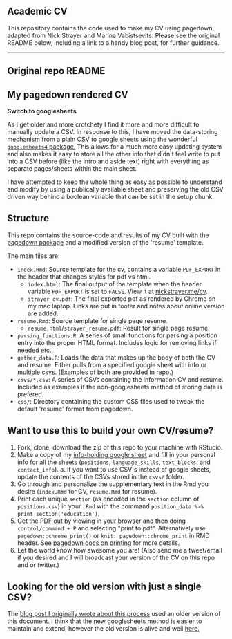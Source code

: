 ## Academic CV
This repository contains the code used to make my CV using pagedown, adapted from Nick Strayer and Marina Vabistsevits. Please see the original README below, including a link to a handy blog post, for further guidance.

--- 
## Original repo README 

## My pagedown rendered CV

__Switch to googlesheets__

As I get older and more crotchety I find it more and more difficult to manually update a CSV. In response to this, I have moved the data-storing mechanism from a plain CSV to google sheets using the wonderful [`googlesheets4` package.](https://googlesheets4.tidyverse.org/index.html) This allows for a much more easy updating system and also makes it easy to store all the other info that didn't feel write to put into a CSV before (like the intro and aside text) right with everything as separate pages/sheets within the main sheet. 

I have attempted to keep the whole thing as easy as possible to understand and modify by using a publically available sheet and preserving the old CSV driven way behind a boolean variable that can be set in the setup chunk. 


## Structure

This repo contains the source-code and results of my CV built with the [pagedown package](https://pagedown.rbind.io) and a modified version of the 'resume' template. 

The main files are:

- `index.Rmd`: Source template for the cv, contains a variable `PDF_EXPORT` in the header that changes styles for pdf vs html. 
  - `index.html`: The final output of the template when the header variable `PDF_EXPORT` is set to `FALSE`. View it at [nickstrayer.me/cv](http://nickstrayer.me/cv).
  - `strayer_cv.pdf`: The final exported pdf as rendered by Chrome on my mac laptop. Links are put in footer and notes about online version are added. 
- `resume.Rmd`: Source template for single page resume. 
  - `resume.html`/`strayer_resume.pdf`: Result for single page resume.
- `parsing_functions.R`: A series of small functions for parsing a position entry into the proper HTML format. Includes logic for removing links if needed etc..
- `gather_data.R`: Loads the data that makes up the body of both the CV and resume. Either pulls from a specified google sheet with info or multiple csvs. (Examples of both are provided in repo.)
- `csvs/*.csv`: A series of CSVs containing the information CV and resume. Included as examples if the non-googlesheets method of storing data is prefered.  
- `css/`: Directory containing the custom CSS files used to tweak the default 'resume' format from pagedown. 

## Want to use this to build your own CV/resume? 

1. Fork, clone, download the zip of this repo to your machine with RStudio.
2. Make a copy of my [info-holding google sheet](https://docs.google.com/spreadsheets/d/14MQICF2F8-vf8CKPF1m4lyGKO6_thG-4aSwat1e2TWc/edit#gid=1730172225) and fill in your personal info for all the sheets (`positions`, `language_skills`, `text_blocks`, and `contact_info`). 
    a. If you want to use CSV's instead of google sheets, update the contents of the CSVs stored in the `csvs/` folder. 
3. Go through and personalize the supplementary text in the Rmd you desire (`index.Rmd` for CV, `resume.Rmd` for resume).
4. Print each unique `section` (as encoded in the `section` column of `positions.csv`) in your `.Rmd` with the command `position_data %>% print_section('education')`.
5. Get the PDF out by viewing in your browser and then doing `control/command + P` and selecting "print to pdf". Alternatively use `pagedown::chrome_print()` or `knit: pagedown::chrome_print` in RMD header. See [pagedown docs on printing](https://pagedown.rbind.io/#print-to-pdf) for more details.
6. Let the world know how awesome you are! (Also send me a tweet/email if you desired and I will broadcast your version of the CV on this repo and or twitter.)

## Looking for the old version with just a single CSV?

The [blog post I originally wrote about this process](https://livefreeordichotomize.com/2019/09/04/building_a_data_driven_cv_with_r/) used an older version of this document. I think that the new googlesheets method is easier to maintain and extend, however the old version is alive and well [here.](https://github.com/nstrayer/cv/releases/tag/1.0)


